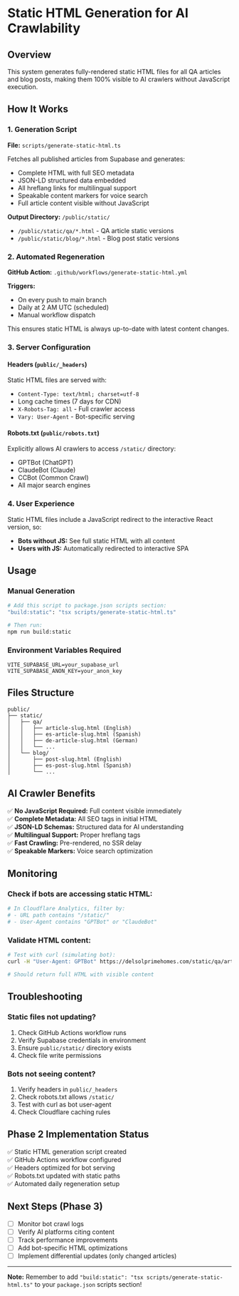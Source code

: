 # Static HTML Generation for AI Crawlability

## Overview

This system generates fully-rendered static HTML files for all QA articles and blog posts, making them 100% visible to AI crawlers without JavaScript execution.

## How It Works

### 1. Generation Script
**File:** `scripts/generate-static-html.ts`

Fetches all published articles from Supabase and generates:
- Complete HTML with full SEO metadata
- JSON-LD structured data embedded
- All hreflang links for multilingual support
- Speakable content markers for voice search
- Full article content visible without JavaScript

**Output Directory:** `/public/static/`
- `/public/static/qa/*.html` - QA article static versions
- `/public/static/blog/*.html` - Blog post static versions

### 2. Automated Regeneration
**GitHub Action:** `.github/workflows/generate-static-html.yml`

**Triggers:**
- On every push to main branch
- Daily at 2 AM UTC (scheduled)
- Manual workflow dispatch

This ensures static HTML is always up-to-date with latest content changes.

### 3. Server Configuration

#### Headers (`public/_headers`)
Static HTML files are served with:
- `Content-Type: text/html; charset=utf-8`
- Long cache times (7 days for CDN)
- `X-Robots-Tag: all` - Full crawler access
- `Vary: User-Agent` - Bot-specific serving

#### Robots.txt (`public/robots.txt`)
Explicitly allows AI crawlers to access `/static/` directory:
- GPTBot (ChatGPT)
- ClaudeBot (Claude)
- CCBot (Common Crawl)
- All major search engines

### 4. User Experience
Static HTML files include a JavaScript redirect to the interactive React version, so:
- **Bots without JS:** See full static HTML with all content
- **Users with JS:** Automatically redirected to interactive SPA

## Usage

### Manual Generation
```bash
# Add this script to package.json scripts section:
"build:static": "tsx scripts/generate-static-html.ts"

# Then run:
npm run build:static
```

### Environment Variables Required
```env
VITE_SUPABASE_URL=your_supabase_url
VITE_SUPABASE_ANON_KEY=your_anon_key
```

## Files Structure

```
public/
├── static/
│   ├── qa/
│   │   ├── article-slug.html (English)
│   │   ├── es-article-slug.html (Spanish)
│   │   ├── de-article-slug.html (German)
│   │   └── ...
│   └── blog/
│       ├── post-slug.html (English)
│       ├── es-post-slug.html (Spanish)
│       └── ...
```

## AI Crawler Benefits

✅ **No JavaScript Required:** Full content visible immediately  
✅ **Complete Metadata:** All SEO tags in initial HTML  
✅ **JSON-LD Schemas:** Structured data for AI understanding  
✅ **Multilingual Support:** Proper hreflang tags  
✅ **Fast Crawling:** Pre-rendered, no SSR delay  
✅ **Speakable Markers:** Voice search optimization  

## Monitoring

### Check if bots are accessing static HTML:
```bash
# In Cloudflare Analytics, filter by:
# - URL path contains "/static/"
# - User-Agent contains "GPTBot" or "ClaudeBot"
```

### Validate HTML content:
```bash
# Test with curl (simulating bot):
curl -H "User-Agent: GPTBot" https://delsolprimehomes.com/static/qa/article-slug.html

# Should return full HTML with visible content
```

## Troubleshooting

### Static files not updating?
1. Check GitHub Actions workflow runs
2. Verify Supabase credentials in environment
3. Ensure `public/static/` directory exists
4. Check file write permissions

### Bots not seeing content?
1. Verify headers in `public/_headers`
2. Check robots.txt allows `/static/`
3. Test with curl as bot user-agent
4. Check Cloudflare caching rules

## Phase 2 Implementation Status

✅ Static HTML generation script created  
✅ GitHub Actions workflow configured  
✅ Headers optimized for bot serving  
✅ Robots.txt updated with static paths  
✅ Automated daily regeneration setup  

## Next Steps (Phase 3)

- [ ] Monitor bot crawl logs
- [ ] Verify AI platforms citing content
- [ ] Track performance improvements
- [ ] Add bot-specific HTML optimizations
- [ ] Implement differential updates (only changed articles)

---

**Note:** Remember to add `"build:static": "tsx scripts/generate-static-html.ts"` to your `package.json` scripts section!
